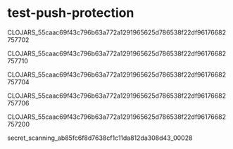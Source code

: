 # test-push-protection

CLOJARS_55caac69f43c796b63a772a1291965625d786538f22df96176682757702

CLOJARS_55caac69f43c796b63a772a1291965625d786538f22df96176682757710

CLOJARS_55caac69f43c796b63a772a1291965625d786538f22df96176682757704

CLOJARS_55caac69f43c796b63a772a1291965625d786538f22df96176682757706

CLOJARS_55caac69f43c796b63a772a1291965625d786538f22df96176682757200

secret_scanning_ab85fc6f8d7638cf1c11da812da308d43_00028
